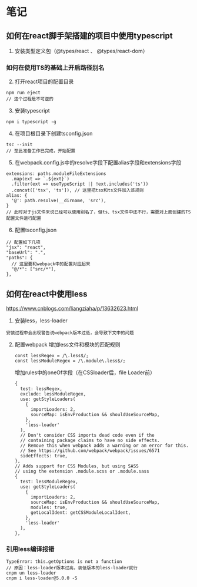 # 笔记
## 如何在react脚手架搭建的项目中使用typescript
1. 安装类型定义包（@types/react 、 @types/react-dom）
### 如何在使用TS的基础上开启路径别名
2. 打开react项目的配置目录
  ```
  npm run eject
  // 这个过程是不可逆的
  ```
3. 安装typescript
  ```
  npm i typescript -g
  ```
4. 在项目根目录下创建tsconfig.json
  ```
  tsc --init
  // 至此准备工作已完成，开始配置
  ```
5. 在webpack.config.js中的resolve字段下配置alias字段和extensions字段
  ```
  extensions: paths.moduleFileExtensions
    .map(ext => `.${ext}`)
    .filter(ext => useTypeScript || !ext.includes('ts'))
    .concat(['tsx', 'ts']), // 这里把tsx和ts文件加入该规则
  alias: {
    '@': path.resolve(__dirname, 'src'),
  }
  // 此时对于js文件来说已经可以使用别名了，但ts、tsx文件中还不行，需要对上面创建的TS配置文件进行配置
  ```
6. 配置tsconfig.json
  ```
  // 配置如下几项
  "jsx": "react",
  "baseUrl": ".",
  "paths": {
    // 这里要和webpack中的配置对应起来
    "@/*": ["src/*"],
  }, 
  ```

## 如何在react中使用less
https://www.cnblogs.com/liangziaha/p/13632623.html
1. 安装less，less-loader
```
安装过程中会出现警告说webpack版本过低，会导致下文中的问题
```
2. 配置webpack
  增加less文件和模块的匹配规则
    ```
    const lessRegex = /\.less$/;
    const lessModuleRegex = /\.module\.less$/;
    ```
    增加rules中的oneOf字段（在CSSloader后，file Loader前）
    ```
    {
      test: lessRegex,
      exclude: lessModuleRegex,
      use: getStyleLoaders(
        {
          importLoaders: 2,
          sourceMap: isEnvProduction && shouldUseSourceMap,
        },
        'less-loader'
      ),
      // Don't consider CSS imports dead code even if the
      // containing package claims to have no side effects.
      // Remove this when webpack adds a warning or an error for this.
      // See https://github.com/webpack/webpack/issues/6571
      sideEffects: true,
    },
    // Adds support for CSS Modules, but using SASS
    // using the extension .module.scss or .module.sass
    {
      test: lessModuleRegex,
      use: getStyleLoaders(
        {
          importLoaders: 2,
          sourceMap: isEnvProduction && shouldUseSourceMap,
          modules: true,
          getLocalIdent: getCSSModuleLocalIdent,
        },
        'less-loader'
      ),
    },
    ```

### 引用less编译报错
```
TypeError: this.getOptions is not a function
// 原因：less-loader版本过高，装低版本的less-loader就行
cnpm un less-loader
cnpm i less-loader@5.0.0 -S
```


